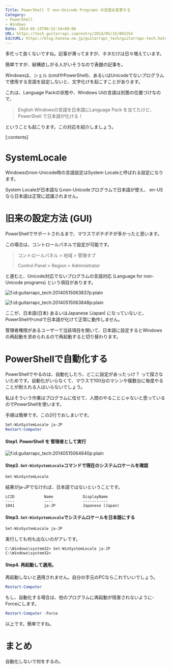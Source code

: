 ```yaml
---
Title: PowerShell で non-Unicode Programs の言語を変更する
Category:
- PowerShell
- Windows
Date: 2014-05-15T06:52:54+09:00
URL: https://tech.guitarrapc.com/entry/2014/05/15/065254
EditURL: https://blog.hatena.ne.jp/guitarrapc_tech/guitarrapc-tech.hatenablog.com/atom/entry/12921228815724178085
---
```


多忙って良くないですね。記事が滞ってますが、ネタだけは日々増えています。

簡単ですが、結構欲しがる人がいそうなので表題の記事を。

Windowsは、シェル (cmdやPowerShell)、あるいはUnicodeでないプログラムで使用する言語を設定しないと、文字化けを起こすことがあります。

これは、Language Packの状態や、Windows UIの言語は別箇の位置づけなので、

> English Windowsの言語を日本語にLanguage Pack を当てたけど、PowerShell で日本語が化ける！

ということも起こります。この対応を紹介しましょう。

[:contents]

# SystemLocale

Windowsのnon-Unicode時の言語設定はSystem Localeと呼ばれる設定になります。

System Localeが日本語ならnon-Unicodeプログラムで日本語が使え、 en-USなら日本語は正常に認識されません。

# 旧来の設定方法 (GUI)

PowerShellでサポートされるまで、マウスでポチポチが多かったと思います。

この場合は、コントロールパネルで設定が可能です。

> コントロールパネル > 地域 > 管理タブ
>
> Control Panel > Region > Administrator

と進むと、Unicode対応でないプログラムの言語対応 (Language for non-Unicode programs) という項目があります。

<p><span itemscope itemtype="https://schema.org/Photograph"><img src="https://cdn-ak.f.st-hatena.com/images/fotolife/g/guitarrapc_tech/20140515/20140515063837.png" alt="f:id:guitarrapc_tech:20140515063837p:plain" title="f:id:guitarrapc_tech:20140515063837p:plain" class="hatena-fotolife" itemprop="image"></span></p>

<p><span itemscope itemtype="https://schema.org/Photograph"><img src="https://cdn-ak.f.st-hatena.com/images/fotolife/g/guitarrapc_tech/20140515/20140515063848.png" alt="f:id:guitarrapc_tech:20140515063848p:plain" title="f:id:guitarrapc_tech:20140515063848p:plain" class="hatena-fotolife" itemprop="image"></span></p>

ここが、日本語(日本) あるいはJapanese (Japan) になっていないと、PowerShellやcmdで日本語が化けて正常に動作しません。

管理者権限があるユーザーで当該項目を開いて、日本語に設定するとWindowsの再起動を求められるので再起動すると切り替わります。

# PowerShellで自動化する

PowerShellでやるのは、自動化したり、どこに設定があったっけ？ って探さないためです。自動化がいらなくて、マウスで100台のマシンや複数台に毎度やることが耐えれる人はいらないでしょう。

私はそういう作業はプログラムに任せて、人間のやることじゃないと思っているのでPowerShellを使います。

手順は簡単です。この2行でおしまいです。

```ps1
Set-WinSystemLocale ja-JP
Restart-Computer
```


#### Step1. PowerShell を 管理者として実行

<p><span itemscope itemtype="https://schema.org/Photograph"><img src="https://cdn-ak.f.st-hatena.com/images/fotolife/g/guitarrapc_tech/20140515/20140515064640.png" alt="f:id:guitarrapc_tech:20140515064640p:plain" title="f:id:guitarrapc_tech:20140515064640p:plain" class="hatena-fotolife" itemprop="image"></span></p>

#### Step2. `Get-WinSystemLocale`コマンドで現在のシステムロケールを確認

```ps1
Get-WinSystemLocale
```

結果がja-JPでなければ、日本語ではないということです。

```
LCID             Name             DisplayName
----             ----             -----------
1041             ja-JP            Japanese (Japan)
```

#### Step3. `Set-WinSystemLocale`でシステムロケールを日本語にする

```ps1
Set-WinSystemLocale ja-JP
```

実行しても何も出ないのがアレです。

```
C:\Windows\system32> Set-WinSystemLocale ja-JP
C:\Windows\system32>
```

#### Step4. 再起動して適用。

再起動しないと適用されません。自分の手元のPCならこれでいいでしょう。

```ps1
Restart-Computer
```


もし、自動化する場合は、他のプログラムに再起動が阻害されないように-Forceにします。

```ps1
Restart-Computer -Force
```

以上です。簡単ですね。

# まとめ

自動化しないで何をするの。
